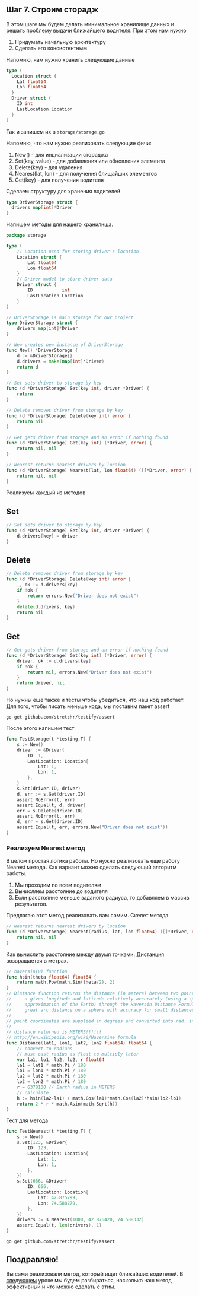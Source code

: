 ## Шаг 7. Строим сторадж

В этом шаге мы будем делать минимальное хранилище данных и решать проблему выдачи ближайшего водителя. При этом нам нужно

1. Придумать начальную архитектуру
2. Сделать его консистентным


Напомню, нам нужно хранить следующие данные
```Go
type (
  Location struct {
    Lat float64
    Lon float64
  }
  Driver struct {
    ID int 
    LastLocation Location
  }
)
```
Так и запишем их в `storage/storage.go`

Напомню, что нам нужно реализовать следующие фичи:

1. New() - для инциализации стораджа
2. Set(key, value) - для добавления или обновления элемента
3. Delete(key) - для удаления
4. Nearest(lat, lon) - для получения блищайших элементов
5. Get(key) - для получения водителя

Сделаем структуру для хранения водителей
```Go
type DriverStorage struct {
  drivers map[int]*Driver
}
```

Напишем методы для нашего хранилища. 
```Go
package storage

type (
	// Location used for storing driver's location
	Location struct {
		Lat float64
		Lon float64
	}
	// Driver model to store driver data
	Driver struct {
		ID           int
		LastLocation Location
	}
)

// DriverStorage is main storage for our project
type DriverStorage struct {
	drivers map[int]*Driver
}

// New creates new instance of DriverStorage
func New() *DriverStorage {
	d := &DriverStorage{}
	d.drivers = make(map[int]*Driver)
	return d
}

// Set sets driver to storage by key
func (d *DriverStorage) Set(key int, driver *Driver) {
	return
}

// Delete removes driver from storage by key
func (d *DriverStorage) Delete(key int) error {
	return nil
}

// Get gets driver from storage and an error if nothing found
func (d *DriverStorage) Get(key int) (*Driver, error) {
	return nil, nil
}

// Nearest returns nearest drivers by locaion
func (d *DriverStorage) Nearest(lat, lon float64) ([]*Driver, error) {
	return nil, nil
}
```

Реализуем каждый из методов

## Set

```Go
// Set sets driver to storage by key
func (d *DriverStorage) Set(key int, driver *Driver) {
	d.drivers[key] = driver
}
```

## Delete

```Go
// Delete removes driver from storage by key
func (d *DriverStorage) Delete(key int) error {
	_, ok := d.drivers[key]
	if !ok {
		return errors.New("Driver does not exist")
	}
	delete(d.drivers, key)
	return nil
}
```

## Get

```Go
// Get gets driver from storage and an error if nothing found
func (d *DriverStorage) Get(key int) (*Driver, error) {
	driver, ok := d.drivers[key]
	if !ok {
		return nil, errors.New("Driver does not exist")
	}
	return driver, nil
}
```
Но нужны еще также и тесты чтобы убедиться, что наш код работает.
Для того, чтобы писать меньше кода, мы поставим пакет assert
```
go get github.com/stretchr/testify/assert
```
После этого напишем тест
```Go
func TestStorage(t *testing.T) {
	s := New()
	driver := &Driver{
		ID: 1,
		LastLocation: Location{
			Lat: 1,
			Lon: 1,
		},
	}
	s.Set(driver.ID, driver)
	d, err := s.Get(driver.ID)
	assert.NoError(t, err)
	assert.Equal(t, d, driver)
	err = s.Delete(driver.ID)
	assert.NoError(t, err)
	d, err = s.Get(driver.ID)
	assert.Equal(t, err, errors.New("Driver does not exist"))
}
```

### Реализуем Nearest метод
В целом простая логика работы. Но нужно реализовать еще работу Nearest метода.
Как вариант можно сделать следующий алгоритм работы.

1. Мы проходим по всем водителям
2. Вычисляем расстояние до водителя
3. Если расстояние меньше заданого радиуса, то добавляем в массив результатов.


Предлагаю этот метод реализовать вам самим.
Скелет метода

```Go
// Nearest returns nearest drivers by locaion
func (d *DriverStorage) Nearest(radius, lat, lon float64) ([]*Driver, error) {
	return nil, nil
}
```
Как вычислить расстояние между двумя точками. Дистанция возвращается в метрах.

```Go
// haversin(θ) function
func hsin(theta float64) float64 {
	return math.Pow(math.Sin(theta/2), 2)
}
// Distance function returns the distance (in meters) between two points of
//     a given longitude and latitude relatively accurately (using a spherical
//     approximation of the Earth) through the Haversin Distance Formula for
//     great arc distance on a sphere with accuracy for small distances
//
// point coordinates are supplied in degrees and converted into rad. in the func
//
// distance returned is METERS!!!!!!
// http://en.wikipedia.org/wiki/Haversine_formula
func Distance(lat1, lon1, lat2, lon2 float64) float64 {
	// convert to radians
	// must cast radius as float to multiply later
	var la1, lo1, la2, lo2, r float64
	la1 = lat1 * math.Pi / 180
	lo1 = lon1 * math.Pi / 180
	la2 = lat2 * math.Pi / 180
	lo2 = lon2 * math.Pi / 180
	r = 6378100 // Earth radius in METERS
	// calculate
	h := hsin(la2-la1) + math.Cos(la1)*math.Cos(la2)*hsin(lo2-lo1)
	return 2 * r * math.Asin(math.Sqrt(h))
}
```

Тест для метода

```Go
func TestNearest(t *testing.T) {
	s := New()
	s.Set(123, &Driver{
		ID: 123,
		LastLocation: Location{
			Lat: 1,
			Lon: 1,
		},
	})
	s.Set(666, &Driver{
		ID: 666,
		LastLocation: Location{
			Lat: 42.875799,
			Lon: 74.588279,
		},
	})
	drivers := s.Nearest(1000, 42.876420, 74.588332)
	assert.Equal(t, len(drivers), 1)
}
```

```
go get github.com/stretchr/testify/assert
```

## Поздравляю! 
Вы сами реализовали метод, который ищет ближайших водителей. В [следующем](../step08/README.md) уроке мы будем разбираться, насколько наш метод эффективный и что можно сделать с этим.
